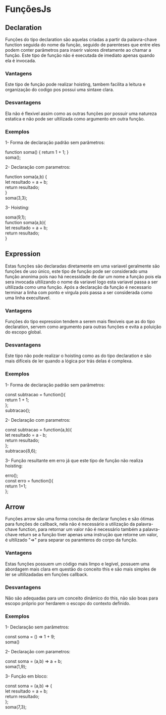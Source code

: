 # FunçõesJs

## Declaration
Funções do tipo declaration são aquelas criadas a partir da palavra-chave function seguida do nome da função, seguido de parenteses que entre eles podem conter parâmetros para inserir valores diretamente ao chamar a função. Este tipo de função não é executada de imediato apenas quando ela é invocada.

### Vantagens
Este tipo de função pode realizar hoisting, tambem facilita a leitura e organização do codigo pos possui uma sintaxe clara.

### Desvantagens
Ela não é flexivel assim como as outras funções por possuir uma natureza estatica e não pode ser ultilizada como argumento em outra função.

### Exemplos
1- Forma de declaração padrão sem parâmetros:

function soma() { return 1 + 1; } <br> soma();

2- Declaração com parametros:

function soma(a,b) { <br>
let resultado = a + b; <br>
return resultado; <br>
} <br> soma(3,3);

3- Hoisting:

soma(9,1); <br>
function soma(a,b){ <br>
let resultado = a + b; <br>
return resultado; <br>
}

## Expression
Estas funções são declaradas diretamente em uma variavel geralmente são funções de uso único, este tipo de função pode ser considerado uma função anonima pois nao há necessidade de dar um nome a função pois ela sera invocada ultilizando o nome da variavel logo esta variavel passa a ser ultilizada como uma função. Após a declaração da função é necessario terminar a linha com ponto e virgula pois passa a ser considerada como uma linha execultavel.

### Vantagens
Funções do tipo expression tendem a serem mais flexiveis que as do tipo declaration, servem como argumento para outras funções e evita a poluição do escopo global.

### Desvantagens
Este tipo não pode realizar o hoisting como as do tipo declaration e são mais difíceis de ler quando a lógica por trás delas é complexa.

### Exemplos
1- Forma de declaração padrão sem parâmetros:

const subtracao = function(){ <br> return 1 + 1; <br>
}; <br>
subtracao();

2- Declaração com parametros:

const subtracao = function(a,b){ <br>
let resultado = a - b; <br>
return resultado; <br>
}; <br>
subtracao(8,6);

3- Função resultante em erro já que este tipo de função não realiza hoisting:

erro(); <br>
const erro = function(){<br>
return 1+1;<br>
};

## Arrow
Funções arrow são uma forma concisa de declarar funções e são ótimas para funções de callback, nela não é necessário a utilização da palavra-chave function, para retornar um valor não é necessário também a palavra-chave return se a função tiver apenas uma instrução que retorne um valor, é ultilizado "=>" para separar os paramteros do corpo da função.

### Vantagens
Estas funções possuem um código mais limpo e legível, possuem uma abordagem mais clara em questão do conceito this e são mais simples de ler se ultilizadadas em funções callback.

### Desvantagens
Não são adequadas para um conceito dinâmico do this, não são boas para escopo próprio por herdarem o escopo do contexto definido.

### Exemplos
1- Declaração sem parâmetros:

const soma = () => 1 + 9; <br>
soma()

2- Declaração com parametros:

const soma = (a,b) => a + b; <br>
soma(1,9);

3- Função em bloco:

const soma = (a,b) => { <br>
let resultado = a + b; <br>
return resultado; <br>
}; <br>
soma(7,3);

